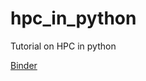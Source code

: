 # hpc_in_python
Tutorial on HPC in python 

[Binder](https://mybinder.org/v2/gh/josephjohnjj/hpc_in_python/HEAD)

